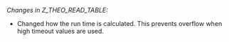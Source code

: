 *Changes in Z_THEO_READ_TABLE:*
-  Changed how the run time is calculated. This prevents overflow when high timeout values are used.
